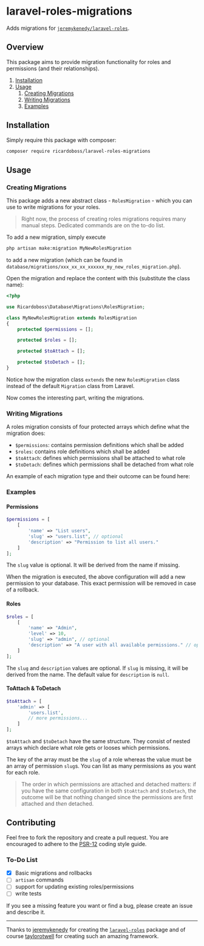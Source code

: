 # laravel-roles-migrations

Adds migrations for [`jeremykenedy/laravel-roles`](https://github.com/jeremykenedy/laravel-roles).

## Overview

This package aims to provide migration functionality for roles and
permissions (and their relationships).

1. [Installation](#installation)
2. [Usage](#usage)
    1. [Creating Migrations](#creating-migrations)
    2. [Writing Migrations](#writing-migrations)
    3. [Examples](#examples)

## Installation

Simply require this package with composer:

```bash
composer require ricardoboss/laravel-roles-migrations
```

## Usage

### Creating Migrations

This package adds a new abstract class - `RolesMigration` - which you
can use to write migrations for your roles.

> Right now, the process of creating roles migrations requires many manual
> steps. Dedicated commands are on the to-do list.

To add a new migration, simply execute

```bash
php artisan make:migration MyNewRolesMigration
```

to add a new migration (which can be found in `database/migrations/xxx_xx_xx_xxxxxx_my_new_roles_migration.php`).

Open the migration and replace the content with this (substitute the class name):

```php
<?php

use Ricardoboss\Database\Migrations\RolesMigration;

class MyNewRolesMigration extends RolesMigration
{
    protected $permissions = [];

    protected $roles = [];

    protected $toAttach = [];

    protected $toDetach = [];
}

```
Notice how the migration class `extends` the new `RolesMigration` class instead
of the default `Migration` class from Laravel.

Now comes the interesting part, writing the migrations.

### Writing Migrations

A roles migration consists of four protected arrays which define what the
migration does:

* `$permissions`: contains permission definitions which shall be added
* `$roles`: contains role definitions which shall be added
* `$toAttach`: defines which permissions shall be attached to what role
* `$toDetach`: defines which permissions shall be detached from what role

An example of each migration type and their outcome can be found here:

### Examples

#### Permissions

```php
$permissions = [
    [
        'name' => "List users",
        'slug' => "users.list", // optional
        'description' => "Permission to list all users."
    ]
];
```

The `slug` value is optional.
It will be derived from the name if missing.

When the migration is executed, the above configuration will add a new permission
to your database. This exact permission will be removed in case of a rollback.

#### Roles

```php
$roles = [
    [
        'name' => "Admin",
        'level' => 10,
        'slug' => "admin", // optional
        'description' => "A user with all available permissions." // optional
    ]
];
```

The `slug` and `description` values are optional. If `slug` is missing, it will
be derived from the name. The default value for `description` is `null`.

#### ToAttach & ToDetach

```php
$toAttach = [
    'admin' => [
        'users.list',
        // more permissions...
    ]
];
```

`$toAttach` and `$toDetach` have the same structure.
They consist of nested arrays which declare what role gets or looses which permissions.

The key of the array must be the `slug` of a role whereas the value must be an array
of permission `slug`s. You can list as many permissions as you want for each role.

> The order in which permissions are attached and detached matters:
> if you have the same configuration in both `$toAttach` and `$toDetach`,
> the outcome will be that nothing changed since the permissions are first
> attached and _then_ detached.

## Contributing

Feel free to fork the repository and create a pull request.
You are encouraged to adhere to the [PSR-12](https://www.php-fig.org/psr/psr-12/)
coding style guide.

### To-Do List

- [x] Basic migrations and rollbacks
- [ ] `artisan` commands
- [ ] support for updating existing roles/permissions
- [ ] write tests

If you see a missing feature you want or find a bug, please create an issue and describe it.

---

Thanks to [jeremykenedy](https://github.com/jeremykenedy) for creating the
[`laravel-roles`](https://github.com/jeremykenedy/laravel-roles) package and of
course [taylorotwell](https://github.com/taylorotwell) for creating such an amazing
framework.
